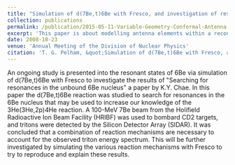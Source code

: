 ```yaml
---
title: "Simulation of d(7Be,t)6Be with Fresco, and investigation of resonant states of 6Be"
collection: publications
permalink: /publication/2015-05-11-Variable-Geometry-Conformal-Antenna-Array-for-Element-Comparison
excerpt: 'This paper is about modelling antenna elements within a reconfigurable conformal framework.'
date: 2008-10-23
venue: 'Annual Meeting of the Division of Nuclear Physics'
citation: 'T. G. Pelham, &quot;Simulation of d(7Be,t)6Be with Fresco, and investigation of resonant states of 6Be &quot; 2008 Annual Meeting of the Division of Nuclear Physics, http://meetings.aps.org/link/BAPS.2008.DNP.DA.78'
---
```

An ongoing study is presented into the resonant states of 6Be via simulation of d(7Be,t)6Be with Fresco to investigate the results of "Searching for resonances in the unbound 6Be nucleus" a paper by K.Y. Chae. In this paper the d(7Be,t)6Be reaction was studied to search for resonances in the 6Be nucleus that may be used to increase our knowledge of the 3He(3He,2p)4He reaction. A 100-MeV 7Be beam from the Holifield Radioactive Ion Beam Facility (HRIBF) was used to bombard CD2 targets, and tritons were detected by the Silicon Detector Array (SIDAR). It was concluded that a combination of reaction mechanisms are necessary to account for the observed triton energy spectrum. This will be further investigated by simulating the various reaction mechanisms with Fresco to try to reproduce and explain these results.
